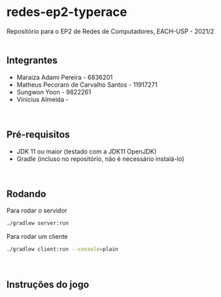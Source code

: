 # redes-ep2-typerace
Repositório para o EP2 de Redes de Computadores, EACH-USP - 2021/2
<br><br>

## Integrantes
* Maraiza Adami Pereira - 6836201
* Matheus Pecoraro de Carvalho Santos - 11917271
* Sungwon Yoon - 9822261
* Vinicius Almeida -
<br>


## Pré-requisitos
* JDK 11 ou maior (testado com a JDK11 OpenJDK)
* Gradle (incluso no repositório, não é necessário instalá-lo)
<br>

## Rodando
Para rodar o servidor
```sh
./gradlew server:run
```

Para rodar um cliente
```sh
./gradlew client:run --console=plain
```
<br>

## Instruções do jogo

